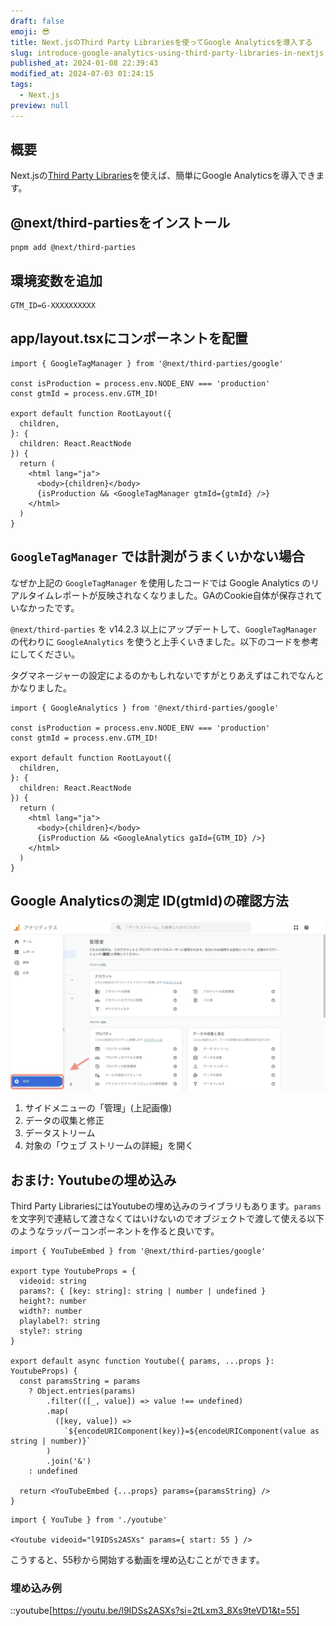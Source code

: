 ```yaml
---
draft: false
emoji: 😎
title: Next.jsのThird Party Librariesを使ってGoogle Analyticsを導入する
slug: introduce-google-analytics-using-third-party-libraries-in-nextjs
published_at: 2024-01-08 22:39:43
modified_at: 2024-07-03 01:24:15
tags:
  - Next.js
preview: null
---
```


## 概要

Next.jsの[Third Party Libraries](https://nextjs.org/docs/app/building-your-application/optimizing/third-party-libraries)を使えば、簡単にGoogle Analyticsを導入できます。

## @next/third-partiesをインストール

```sh:Terminal
pnpm add @next/third-parties
```

## 環境変数を追加

```sh:.env
GTM_ID=G-XXXXXXXXXX
```

## app/layout.tsxにコンポーネントを配置

```tsx:app/layout.tsx
import { GoogleTagManager } from '@next/third-parties/google'

const isProduction = process.env.NODE_ENV === 'production'
const gtmId = process.env.GTM_ID!

export default function RootLayout({
  children,
}: {
  children: React.ReactNode
}) {
  return (
    <html lang="ja">
      <body>{children}</body>
      {isProduction && <GoogleTagManager gtmId={gtmId} />}
    </html>
  )
}
```

## `GoogleTagManager` では計測がうまくいかない場合

なぜか上記の `GoogleTagManager` を使用したコードでは Google Analytics のリアルタイムレポートが反映されなくなりました。GAのCookie自体が保存されていなかったです。

`@next/third-parties` を v14.2.3 以上にアップデートして、`GoogleTagManager` の代わりに `GoogleAnalytics` を使うと上手くいきました。以下のコードを参考にしてください。

タグマネージャーの設定によるのかもしれないですがとりあえずはこれでなんとかなりました。

```tsx:app/layout.tsx
import { GoogleAnalytics } from '@next/third-parties/google'

const isProduction = process.env.NODE_ENV === 'production'
const gtmId = process.env.GTM_ID!

export default function RootLayout({
  children,
}: {
  children: React.ReactNode
}) {
  return (
    <html lang="ja">
      <body>{children}</body>
      {isProduction && <GoogleAnalytics gaId={GTM_ID} />}
    </html>
  )
}
```

## Google Analyticsの測定 ID(gtmId)の確認方法

![サイドメニューの「管理」](/assets/2024-01-08-next.jsのthird-party-librariesを使ってgoogle-analyticsを導入する.webp)

1. サイドメニューの「管理」(上記画像)
2. データの収集と修正
3. データストリーム
4. 対象の「ウェブ ストリームの詳細」を開く

## おまけ: Youtubeの埋め込み

Third Party LibrariesにはYoutubeの埋め込みのライブラリもあります。`params` を文字列で連結して渡さなくてはいけないのでオブジェクトで渡して使える以下のようなラッパーコンポーネントを作ると良いです。

```tsx:youtube.tsx
import { YouTubeEmbed } from '@next/third-parties/google'

export type YoutubeProps = {
  videoid: string
  params?: { [key: string]: string | number | undefined }
  height?: number
  width?: number
  playlabel?: string
  style?: string
}

export default async function Youtube({ params, ...props }: YoutubeProps) {
  const paramsString = params
    ? Object.entries(params)
        .filter(([_, value]) => value !== undefined)
        .map(
          ([key, value]) =>
            `${encodeURIComponent(key)}=${encodeURIComponent(value as string | number)}`
        )
        .join('&')
    : undefined

  return <YouTubeEmbed {...props} params={paramsString} />
}
```

```tsx:使い方
import { YouTube } from './youtube'

<Youtube videoid="l9IDSs2ASXs" params={ start: 55 } />
```

こうすると、55秒から開始する動画を埋め込むことができます。

### 埋め込み例

::youtube[https://youtu.be/l9IDSs2ASXs?si=2tLxm3_8Xs9teVD1&t=55]
